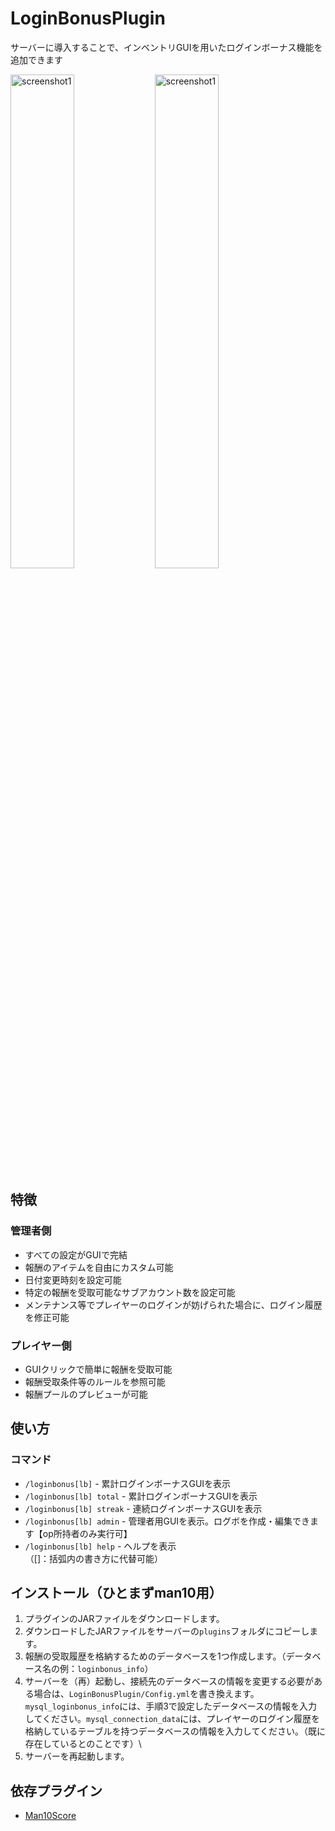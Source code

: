 # LoginBonusPlugin

サーバーに導入することで、インベントリGUIを用いたログインボーナス機能を追加できます

<img width="45%" alt="screenshot1" src="https://github.com/user-attachments/assets/f2a442fa-83b8-4120-885f-a7068fa98199">
<img width="45%" alt="screenshot1" src="https://github.com/user-attachments/assets/5df02ed1-c661-49ef-806a-07a350a931d8">


## 特徴

### 管理者側

- すべての設定がGUIで完結
- 報酬のアイテムを自由にカスタム可能
- 日付変更時刻を設定可能
- 特定の報酬を受取可能なサブアカウント数を設定可能
- メンテナンス等でプレイヤーのログインが妨げられた場合に、ログイン履歴を修正可能

### プレイヤー側

- GUIクリックで簡単に報酬を受取可能
- 報酬受取条件等のルールを参照可能
- 報酬プールのプレビューが可能

## 使い方

### コマンド
- `/loginbonus[lb]` - 累計ログインボーナスGUIを表示
- `/loginbonus[lb] total` - 累計ログインボーナスGUIを表示
- `/loginbonus[lb] streak` - 連続ログインボーナスGUIを表示
- `/loginbonus[lb] admin` - 管理者用GUIを表示。ログボを作成・編集できます【op所持者のみ実行可】
- `/loginbonus[lb] help` - ヘルプを表示\
（[]：括弧内の書き方に代替可能）

## インストール（ひとまずman10用）

1. プラグインのJARファイルをダウンロードします。
2. ダウンロードしたJARファイルをサーバーの`plugins`フォルダにコピーします。
3. 報酬の受取履歴を格納するためのデータベースを1つ作成します。（データベース名の例：`loginbonus_info`）
4. サーバーを（再）起動し、接続先のデータベースの情報を変更する必要がある場合は、`LoginBonusPlugin/Config.yml`を書き換えます。`mysql_loginbonus_info`には、手順3で設定したデータベースの情報を入力してください。`mysql_connection_data`には、プレイヤーのログイン履歴を格納しているテーブルを持つデータベースの情報を入力してください。（既に存在しているとのことです）\
5. サーバーを再起動します。

## 依存プラグイン
- [Man10Score](https://github.com/forest611/Man10Score)
